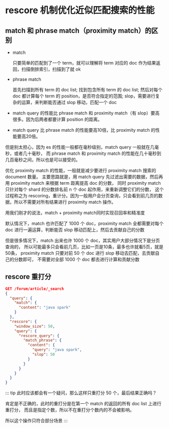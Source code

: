 # rescore 机制优化近似匹配搜索的性能

## match 和 phrase match（proximity match）的区别
- match

    只要简单的匹配到了一个 term，就可以理解将 term 对应的 doc 作为结果返回，扫描倒排索引，扫描到了就 ok
- phrase match

    首先扫描到所有 term 的 doc list;
    找到包含所有 term 的 doc list;
    然后对每个 doc 都计算每个 term 的 position，是否符合指定的范围;
     slop，需要进行复杂的运算，来判断能否通过 slop 移动，匹配一个 doc

- match query 的性能比 phrase match 和 proximity match（有 slop）要高很多。因为后两者都要计算 position 的距离。
- match query 比 phrase match 的性能要高10倍，比 proximity match 的性能要高20倍。

但是别太担心，因为 es 的性能一般都在毫秒级别，match query 一般就在几毫秒，或者几十毫秒，
而 phrase match 和 proximity match 的性能在几十毫秒到几百毫秒之间，所以也是可以接受的。

优化 proximity match 的性能，一般就是减少要进行 proximity match 搜索的 document 数量。
主要思路就是，用 match query 先过滤出需要的数据，然后再用 proximity match 来根据 term 距离提高 doc 的分数，
同时 proximity match 只针对每个 shard 的分数排名前 n 个 doc 起作用，来重新调整它们的分数，
这个过程称之为 rescoring，重计分。因为一般用户会分页查询，只会看到前几页的数据，所以不需要对所有结果进行 proximity match 操作。

用我们刚才的说法，match + proximity match同时实现召回率和精准度

默认情况下，match 也许匹配了 1000 个 doc，proximity match 全都需要对每个 doc 进行一遍运算，判断能否 slop 移动匹配上，然后去贡献自己的分数

但是很多情况下，match 出来也许 1000 个 doc，其实用户大部分情况下是分页查询的，
所以可能最多只会看前几页，比如一页是10条，最多也许就看5页，就是50条，
proximity match 只要对前 50 个 doc 进行 slop 移动去匹配，去贡献自己的分数即可，
不需要对全部 1000 个 doc 都去进行计算和贡献分数

## rescore 重打分

```json
GET /forum/article/_search
{
  "query": {
    "match": {
      "content": "java spark"
    }
  },
  "rescore": {
    "window_size": 50,
    "query": {
      "rescore_query": {
        "match_phrase": {
          "content": {
            "query": "java spark",
            "slop": 50
          }
        }
      }
    }
  }
}
```

::: tip
此时应该都会有一个疑问，那么这样只重打分 50 个，最后结果正确吗？

肯定是不正确的，此时的重打分是在第一个 match 的返回的所有 doc list 上进行重打分，
而且是指定个数，所以不在重打分个数内的不会被影响。

所以这个操作只符合部分场景
:::
